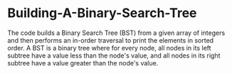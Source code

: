 # Building-A-Binary-Search-Tree
The code builds a Binary Search Tree (BST) from a given array of integers and then performs an in-order traversal to print the elements in sorted order. A BST is a binary tree where for every node, all nodes in its left subtree have a value less than the node's value, and all nodes in its right subtree have a value greater than the node's value.
